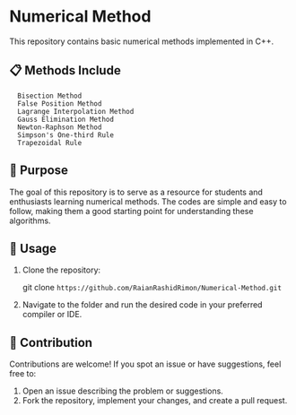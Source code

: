# Numerical Method
This repository contains basic numerical methods implemented in C++. 
## 📋 Methods Include

      Bisection Method
      False Position Method
      Lagrange Interpolation Method
      Gauss Elimination Method
      Newton-Raphson Method
      Simpson's One-third Rule
      Trapezoidal Rule

## 🎯 Purpose
The goal of this repository is to serve as a resource for students and enthusiasts learning numerical methods. The codes are simple and easy to follow, making them a good starting point for understanding these algorithms.

## 🚀 Usage
1. Clone the repository:
   
   git clone `https://github.com/RaianRashidRimon/Numerical-Method.git`
   
2. Navigate to the folder and run the desired code in your preferred compiler or IDE.

## 🤝 Contribution
Contributions are welcome! If you spot an issue or have suggestions, feel free to:
1. Open an issue describing the problem or suggestions.
2. Fork the repository, implement your changes, and create a pull request.
